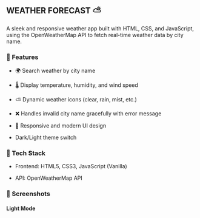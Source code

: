 ## WEATHER FORECAST ⛅

A sleek and responsive weather app built with HTML, CSS, and JavaScript, using the OpenWeatherMap API to fetch real-time weather data by city name.


### 🚀 Features

- 🌍 Search weather by city name

- 🌡️ Display temperature, humidity, and wind speed

- ⛅ Dynamic weather icons (clear, rain, mist, etc.)

- ❌ Handles invalid city name gracefully with error message

- 🎨 Responsive and modern UI design

- Dark/Light theme switch


### 🔧 Tech Stack

- Frontend: HTML5, CSS3, JavaScript (Vanilla)

- API: OpenWeatherMap API


### 📸 Screenshots

#### Light Mode
